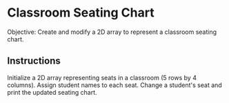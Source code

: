 # Classroom Seating Chart
Objective: Create and modify a 2D array to represent a classroom seating chart.

## Instructions
Initialize a 2D array representing seats in a classroom (5 rows by 4 columns).
Assign student names to each seat.
Change a student's seat and print the updated seating chart.